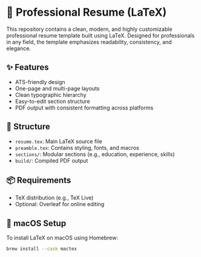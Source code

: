 # 📄 Professional Resume (LaTeX)

This repository contains a clean, modern, and highly customizable professional resume template built using LaTeX. Designed for professionals in any field, the template emphasizes readability, consistency, and elegance.

## ✨ Features

- ATS-friendly design  
- One-page and multi-page layouts  
- Clean typographic hierarchy  
- Easy-to-edit section structure  
- PDF output with consistent formatting across platforms  

## 📂 Structure

- `resume.tex`: Main LaTeX source file  
- `preamble.tex`: Contains styling, fonts, and macros  
- `sections/`: Modular sections (e.g., education, experience, skills)  
- `build/`: Compiled PDF output  

## 📦 Requirements

- TeX distribution (e.g., TeX Live)  
- Optional: Overleaf for online editing  

## 🍏 macOS Setup

To install LaTeX on macOS using Homebrew:

```bash
brew install --cask mactex
